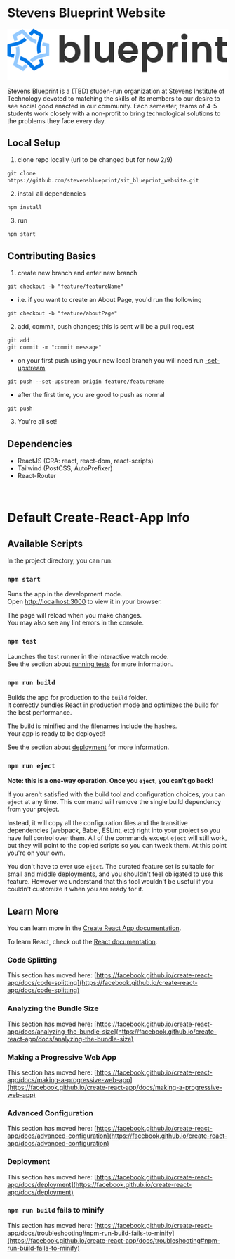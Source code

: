 # Stevens Blueprint Website

![Blueprint](/src/assets/logo_banner.png "")

Stevens Blueprint is a (TBD) studen-run organization at Stevens Institute of Technology devoted to matching the skills of its members to our desire to see social good enacted in our community. Each semester, teams of 4-5 students work closely with a non-profit to bring technological solutions to the problems they face every day.

## Local Setup
1. clone repo locally (url to be changed but for now 2/9)
```
git clone https://github.com/stevensblueprint/sit_blueprint_website.git
```
2. install all dependencies
```
npm install
```
3. run
```
npm start
```

## Contributing Basics
1. create new branch and enter new branch
```
git checkout -b "feature/featureName"
```
- i.e. if you want to create an About Page, you'd run the following 
```
git checkout -b "feature/aboutPage"
```
2. add, commit, push changes; this is sent will be a pull request
```
git add .
git commit -m "commit message"
```
- on your first push using your new local branch you will need run [-set-upstream](https://www.theserverside.com/blog/Coffee-Talk-Java-News-Stories-and-Opinions/git-push-new-branch-remote-github-gitlab-upstream-example#:~:text=New%20Git%20branches%20and%20upstream,it%20synchronizes%20its%20commit%20history.)
```
git push --set-upstream origin feature/featureName
```
- after the first time, you are good to push as normal
```
git push
```
3. You're all set!

## Dependencies
- ReactJS (CRA: react, react-dom, react-scripts)
- Tailwind (PostCSS, AutoPrefixer)
- React-Router


<br>

# Default Create-React-App Info

## Available Scripts

In the project directory, you can run:

### `npm start`

Runs the app in the development mode.\
Open [http://localhost:3000](http://localhost:3000) to view it in your browser.

The page will reload when you make changes.\
You may also see any lint errors in the console.

### `npm test`

Launches the test runner in the interactive watch mode.\
See the section about [running tests](https://facebook.github.io/create-react-app/docs/running-tests) for more information.

### `npm run build`

Builds the app for production to the `build` folder.\
It correctly bundles React in production mode and optimizes the build for the best performance.

The build is minified and the filenames include the hashes.\
Your app is ready to be deployed!

See the section about [deployment](https://facebook.github.io/create-react-app/docs/deployment) for more information.

### `npm run eject`

**Note: this is a one-way operation. Once you `eject`, you can't go back!**

If you aren't satisfied with the build tool and configuration choices, you can `eject` at any time. This command will remove the single build dependency from your project.

Instead, it will copy all the configuration files and the transitive dependencies (webpack, Babel, ESLint, etc) right into your project so you have full control over them. All of the commands except `eject` will still work, but they will point to the copied scripts so you can tweak them. At this point you're on your own.

You don't have to ever use `eject`. The curated feature set is suitable for small and middle deployments, and you shouldn't feel obligated to use this feature. However we understand that this tool wouldn't be useful if you couldn't customize it when you are ready for it.

## Learn More

You can learn more in the [Create React App documentation](https://facebook.github.io/create-react-app/docs/getting-started).

To learn React, check out the [React documentation](https://reactjs.org/).

### Code Splitting

This section has moved here: [https://facebook.github.io/create-react-app/docs/code-splitting](https://facebook.github.io/create-react-app/docs/code-splitting)

### Analyzing the Bundle Size

This section has moved here: [https://facebook.github.io/create-react-app/docs/analyzing-the-bundle-size](https://facebook.github.io/create-react-app/docs/analyzing-the-bundle-size)

### Making a Progressive Web App

This section has moved here: [https://facebook.github.io/create-react-app/docs/making-a-progressive-web-app](https://facebook.github.io/create-react-app/docs/making-a-progressive-web-app)

### Advanced Configuration

This section has moved here: [https://facebook.github.io/create-react-app/docs/advanced-configuration](https://facebook.github.io/create-react-app/docs/advanced-configuration)

### Deployment

This section has moved here: [https://facebook.github.io/create-react-app/docs/deployment](https://facebook.github.io/create-react-app/docs/deployment)

### `npm run build` fails to minify

This section has moved here: [https://facebook.github.io/create-react-app/docs/troubleshooting#npm-run-build-fails-to-minify](https://facebook.github.io/create-react-app/docs/troubleshooting#npm-run-build-fails-to-minify)
